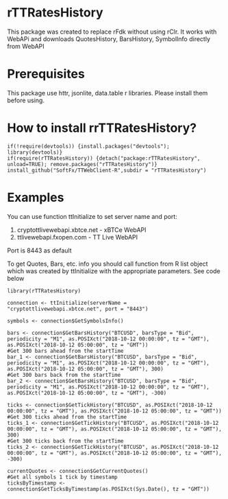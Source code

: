 # rTTRatesHistory
This package was created to replace rFdk without using rClr. It works with WebAPi and downloads QuotesHistory, BarsHistory, SymbolInfo directly from WebAPI

# Prerequisites
This package use httr, jsonlite, data.table r libraries. Please install them before using.

# How to install rrTTRatesHistory?
```
if(!require(devtools)) {install.packages("devtools"); library(devtools)}
if(require(rTTRatesHistory)) {detach("package:rTTRatesHistory", unload=TRUE); remove.packages("rTTRatesHistory")}
install_github("SoftFx/TTWebClient-R",subdir = "rTTRatesHistory")	 

```

# Examples
 You can use function ttInitialize to set server name and port:
1) cryptottlivewebapi.xbtce.net - xBTCe WebAPI
2) ttlivewebapi.fxopen.com - TT Live WebAPI

Port is 8443 as default

To get Quotes, Bars, etc. info you should call function from R list object which was created by ttInitialize with the appropriate parameters. 
See code below

```
library(rTTRatesHistory)

connection <- ttInitialize(serverName = "cryptottlivewebapi.xbtce.net", port = "8443")

symbols <- connection$GetSymbolsInfo()

bars <- connection$GetBarsHistory("BTCUSD", barsType = "Bid", periodicity = "M1", as.POSIXct("2018-10-12 00:00:00", tz = "GMT"), as.POSIXct("2018-10-12 05:00:00", tz = "GMT"))
#Get 300 bars ahead from the startTime
bar_1 <- connection$GetBarsHistory("BTCUSD", barsType = "Bid", periodicity = "M1", as.POSIXct("2018-10-12 00:00:00", tz = "GMT"), as.POSIXct("2018-10-12 05:00:00", tz = "GMT"), 300)
#Get 300 bars back from the startTime
bar_2 <- connection$GetBarsHistory("BTCUSD", barsType = "Bid", periodicity = "M1", as.POSIXct("2018-10-12 00:00:00", tz = "GMT"), as.POSIXct("2018-10-12 05:00:00", tz = "GMT"), -300)

ticks <- connection$GetTickHistory("BTCUSD", as.POSIXct("2018-10-12 00:00:00", tz = "GMT"), as.POSIXct("2018-10-12 05:00:00", tz = "GMT"))
#Get 300 ticks ahead from the startTime
ticks_1 <- connection$GetTickHistory("BTCUSD", as.POSIXct("2018-10-12 00:00:00", tz = "GMT"), as.POSIXct("2018-10-12 05:00:00", tz = "GMT"), 300)
#Get 300 ticks back from the startTime
ticks_2 <- connection$GetTickHistory("BTCUSD", as.POSIXct("2018-10-12 00:00:00", tz = "GMT"), as.POSIXct("2018-10-12 05:00:00", tz = "GMT"), -300)

currentQuotes <- connection$GetCurrentQuotes()
#Get all symbols 1 tick by timestamp
ticksByTimestamp <- connection$GetTicksByTimestamp(as.POSIXct(Sys.Date(), tz = "GMT"))
 
```
